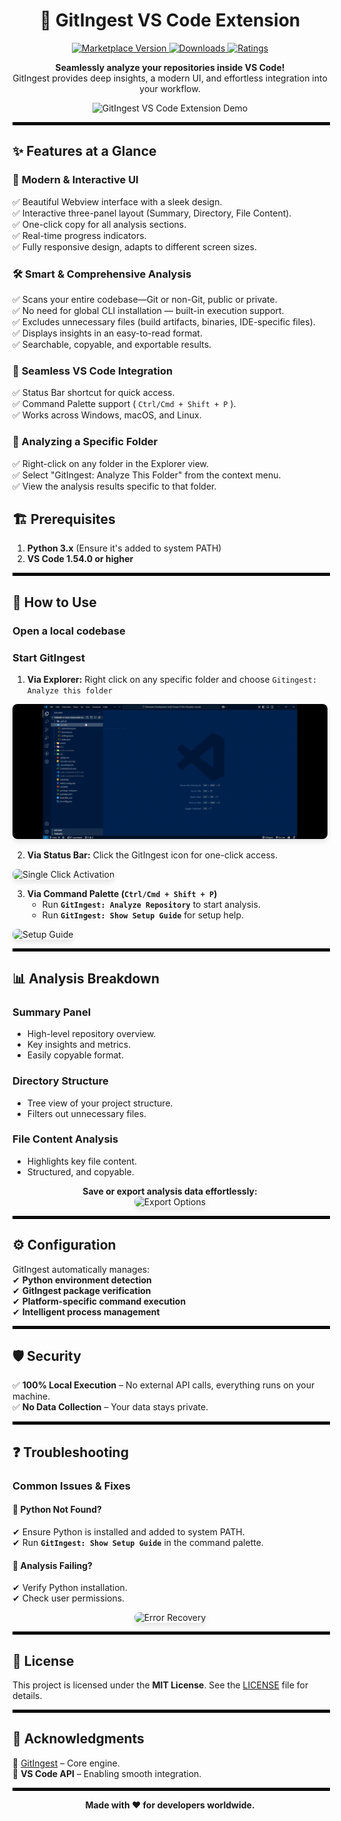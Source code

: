 <h1 align="center">🚀 GitIngest VS Code Extension</h1>  

<p align="center">
  <a href="https://marketplace.visualstudio.com/items?itemName=iamshreydxv.gitingest">
    <img src="https://img.shields.io/visual-studio-marketplace/v/iamshreydxv.gitingest" alt="Marketplace Version"/>
  </a>
  <a href="https://img.shields.io/visual-studio-marketplace/d/iamshreydxv.gitingest?cacheSeconds=3600">
    <img src="https://img.shields.io/visual-studio-marketplace/d/iamshreydxv.gitingest?cacheSeconds=3600" alt="Downloads"/>
  </a>
  <a href="https://marketplace.visualstudio.com/items?itemName=iamshreydxv.gitingest">
    <img src="https://img.shields.io/visual-studio-marketplace/r/iamshreydxv.gitingest" alt="Ratings"/>
  </a>
</p>

<p align="center">
  <strong>Seamlessly analyze your repositories inside VS Code!</strong>  
  <br>GitIngest provides deep insights, a modern UI, and effortless integration into your workflow.
</p>

<p align="center">
  <img src="./assets/MainFunctioning.gif" alt="GitIngest VS Code Extension Demo">
</p>

<hr style="border: 2px solid black; width: 100%; " />

## ✨ Features at a Glance  

### 🎯 **Modern & Interactive UI**  

✅ Beautiful Webview interface with a sleek design.  
✅ Interactive three-panel layout (Summary, Directory, File Content).  
✅ One-click copy for all analysis sections.  
✅ Real-time progress indicators.  
✅ Fully responsive design, adapts to different screen sizes.  

### 🛠 **Smart & Comprehensive Analysis**  

✅ Scans your entire codebase—Git or non-Git, public or private.  
✅ No need for global CLI installation — built-in execution support.  
✅ Excludes unnecessary files (build artifacts, binaries, IDE-specific files).  
✅ Displays insights in an easy-to-read format.  
✅ Searchable, copyable, and exportable results.  

### 🔄 **Seamless VS Code Integration**  

✅ Status Bar shortcut for quick access.  
✅ Command Palette support ( `Ctrl/Cmd + Shift + P` ).  
✅ Works across Windows, macOS, and Linux.  

### 📁 Analyzing a Specific Folder  

✅ Right-click on any folder in the Explorer view.  
✅ Select "GitIngest: Analyze This Folder" from the context menu.  
✅ View the analysis results specific to that folder.

## 🏗️ Prerequisites    

1. **Python 3.x** (Ensure it's added to system PATH)  
2. **VS Code 1.54.0 or higher**  

<hr style="border: 2px solid black; width: 100%; " />

## 🚀 How to Use

### Open a local codebase 

### Start GitIngest  

1. **Via Explorer:** Right click on any specific folder and choose `Gitingest: Analyze this folder`

<img src="./assets/Context-Menu.gif" alt="Context Click Activation" style="border-radius: 8px; box-shadow: 0 4px 8px rgba(0, 0, 0, 0.1); "><br>

2. **Via Status Bar:** Click the GitIngest icon for one-click access. 

<img src="./assets/SingleClickOn.gif" alt="Single Click Activation" style="border-radius: 8px; box-shadow: 0 4px 8px rgba(0, 0, 0, 0.1); "><br>

3. **Via Command Palette (`Ctrl/Cmd + Shift + P`)**  
   + Run **`GitIngest: Analyze Repository`** to start analysis.  
   + Run **`GitIngest: Show Setup Guide`** for setup help.  

<img src="./assets/SetupGuide.gif" alt="Setup Guide" style="border-radius: 8px; box-shadow: 0 4px 8px rgba(0, 0, 0, 0.1); ">  

<hr style="border: 2px solid black; width: 100%; " />

## 📊 Analysis Breakdown  

### **Summary Panel**  

* High-level repository overview.  
* Key insights and metrics.  
* Easily copyable format.  

### **Directory Structure**  

* Tree view of your project structure.  
* Filters out unnecessary files.  

### **File Content Analysis**  

* Highlights key file content.  
* Structured, and copyable.  

<p align="center">
  <strong>Save or export analysis data effortlessly:</strong><br>
  <img src="./assets/MultipleOptions.webp" alt="Export Options" style="border-radius: 8px; box-shadow: 0 4px 8px rgba(0, 0, 0, 0.1); ">
</p>

<hr style="border: 2px solid black; width: 100%; " />

## ⚙️ Configuration  

GitIngest automatically manages:  
✔ **Python environment detection**  
✔ **GitIngest package verification**  
✔ **Platform-specific command execution**  
✔ **Intelligent process management**  

<hr style="border: 2px solid black; width: 100%; " />

## 🛡️ Security  

✅ **100% Local Execution** – No external API calls, everything runs on your machine.  
✅ **No Data Collection** – Your data stays private.  

<hr style="border: 2px solid black; width: 100%; " />

## ❓ Troubleshooting  

### **Common Issues & Fixes**  

#### 🚧 **Python Not Found?**  

✔ Ensure Python is installed and added to system PATH.  
✔ Run **`GitIngest: Show Setup Guide`** in the command palette.    

#### 🚧 **Analysis Failing?**  

✔ Verify Python installation.  
✔ Check user permissions.  

<p align="center">
  <img src="./assets/ErrorRecovery.gif" alt="Error Recovery" style="border-radius: 8px; box-shadow: 0 4px 8px rgba(0, 0, 0, 0.1); ">
</p>

<hr style="border: 2px solid black; width: 100%; " />

## 📜 License  

This project is licensed under the **MIT License**. See the [LICENSE](LICENSE) file for details.  

<hr style="border: 2px solid black; width: 100%; " />

## 🙌 Acknowledgments  

💙 [GitIngest](https://github.com/cyclotruc/gitingest) – Core engine.  
💙 **VS Code API** – Enabling smooth integration.  

<hr style="border: 2px solid black; width: 100%; " />

<p align="center">
  <strong>Made with ❤️ for developers worldwide.</strong>
</p>
